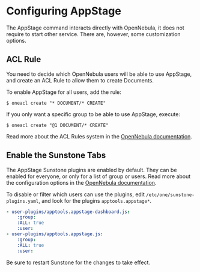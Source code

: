 # Configuring AppStage

The AppStage command interacts directly with OpenNebula, it does not require to start other service. There are, however, some customization options.


## ACL Rule

You need to decide which OpenNebula users will be able to use AppStage, and create an ACL Rule to allow them to create Documents.

To enable AppStage for all users, add the rule:

~~~~
$ oneacl create "* DOCUMENT/* CREATE"
~~~~

If you only want a specific group to be able to use AppStage, execute:

~~~~
$ oneacl create "@1 DOCUMENT/* CREATE"
~~~~

Read more about the ACL Rules system in the [OpenNebula documentation](http://opennebula.org/documentation:documentation:manage_acl).


## Enable the Sunstone Tabs

The AppStage Sunstone plugins are enabled by default. They can be enabled for everyone, or only for a list of group or users. Read more about the configuration options in the [OpenNebula documentation](http://opennebula.org/documentation:documentation:sunstone_plugin_guide).

To disable or filter which users can use the plugins, edit `/etc/one/sunstone-plugins.yaml`, and look for the plugins `apptools.appstage*`.

~~~~ yaml
- user-plugins/apptools.appstage-dashboard.js: 
    :group: 
    :ALL: true
    :user: 
- user-plugins/apptools.appstage.js: 
    :group: 
    :ALL: true
    :user: 
~~~~

Be sure to restart Sunstone for the changes to take effect.
